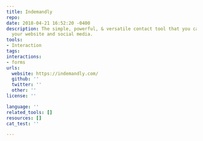 ```yaml
---
title: Indemandly
repo: 
date: 2018-04-21 16:52:20 -0400
description: The simple, powerful, & versatile contact tool that you can stick on
  your website and social media.
tools:
- Interaction
tags:
interactions:
- forms
urls:
  website: https://indemandly.com/
  github: ''
  twitter: ''
  other: ''
license: ''

language: ''
related_tools: []
resources: []
cat_test: ''

---
```


